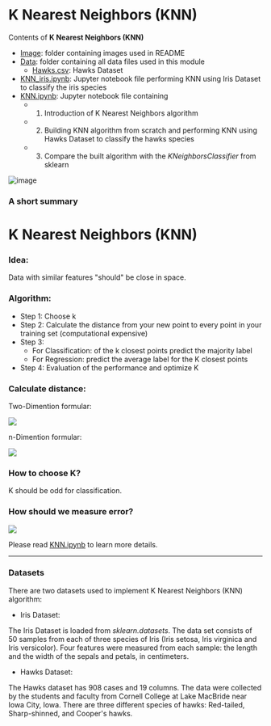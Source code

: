 # K Nearest Neighbors (KNN)

Contents of **K Nearest Neighbors (KNN)**

* [Image](https://github.com/cissyyang1014/DataScience_and_MachineLearning/tree/main/SupervisedLearning/K%20Nearest%20Neighbors%20(KNN)/Image): folder containing images used in README
* [Data](https://github.com/cissyyang1014/DataScience_and_MachineLearning/tree/main/SupervisedLearning/K%20Nearest%20Neighbors%20(KNN)/Data): folder containing all data files used in this module
   * [Hawks.csv](https://github.com/cissyyang1014/DataScience_and_MachineLearning/blob/main/SupervisedLearning/K%20Nearest%20Neighbors%20(KNN)/Data/Hawks.csv): Hawks Dataset 
* [KNN_iris.ipynb](https://github.com/cissyyang1014/DataScience_and_MachineLearning/blob/main/SupervisedLearning/K%20Nearest%20Neighbors%20(KNN)/KNN_iris.ipynb): Jupyter notebook file performing KNN using Iris Dataset to classify the iris species
* [KNN.ipynb](https://github.com/cissyyang1014/DataScience_and_MachineLearning/blob/main/SupervisedLearning/K%20Nearest%20Neighbors%20(KNN)/KNN.ipynb): Jupyter notebook file containing
  - 1) Introduction of K Nearest Neighbors algorithm
  - 2) Building KNN algorithm from scratch and performing KNN using Hawks Dataset to classify the hawks species
  - 3) Compare the built algorithm with the *KNeighborsClassifier* from sklearn


![image](https://github.com/cissyyang1014/INDE577_DataScience_and_MachineLearning/blob/main/SupervisedLearning/K%20Nearest%20Neighbors%20(KNN)/Image/KNN_1.JPG)

### A short summary

# K Nearest Neighbors (KNN)

### Idea: 
Data with similar features "should" be close in space.

### Algorithm:
* Step 1: Choose k
* Step 2: Calculate the distance from your new point to every point in your training set (computational expensive)
* Step 3:
    - For Classification: of the k closest points predict the majority label
    - For Regression: predict the average label for the K closest points
* Step 4: Evaluation of the performance and optimize K

### Calculate distance:

Two-Dimention formular:

<img src="http://chart.googleapis.com/chart?cht=tx&chl= d(p, q) = \sqrt {(p_1-q_1)^2+(p_2-q_2)^2}" style="border:none;">


n-Dimention formular:

<img src="http://chart.googleapis.com/chart?cht=tx&chl=d(p, q) = \sqrt {(p_1-q_1)^2+(p_2-q_2)^2+...+(p_n-q_n)^2}=\sqrt {\sum \limits_{i=1}^{n}(p_i-q_i)^2}" style="border:none;">


### How to choose K?
K should be odd for classification.

### How should we measure error?

<img src="http://chart.googleapis.com/chart?cht=tx&chl=E = \frac {1}{M} \sum \limits_{i=1}^{M} \left(y_i \ne \hat {y_i} \right)" style="border:none;">

Please read [KNN.ipynb](https://github.com/cissyyang1014/DataScience_and_MachineLearning/blob/main/SupervisedLearning/K%20Nearest%20Neighbors%20(KNN)/KNN.ipynb) to learn more details.

---

### Datasets

There are two datasets used to implement K Nearest Neighbors (KNN) algorithm:
* Iris Dataset:

The Iris Dataset is loaded from *sklearn.datasets*. The data set consists of 50 samples from each of three species of Iris (Iris setosa, Iris virginica and Iris versicolor). Four features were measured from each sample: the length and the width of the sepals and petals, in centimeters.
  
* Hawks Dataset:

The Hawks dataset has 908 cases and 19 columns. The data were collected by the students and faculty from Cornell College at Lake MacBride near Iowa City, Iowa. There are three different species of hawks: Red-tailed, Sharp-shinned, and Cooper's hawks.
